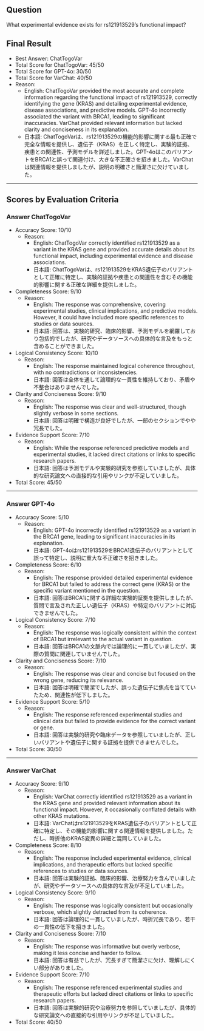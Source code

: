 ## Question

What experimental evidence exists for rs121913529’s functional impact?

## Final Result

- Best Answer: ChatTogoVar
- Total Score for ChatTogoVar: 45/50
- Total Score for GPT-4o: 30/50
- Total Score for VarChat: 40/50
- Reason:
  - English: ChatTogoVar provided the most accurate and complete information regarding the functional impact of rs121913529, correctly identifying the gene (KRAS) and detailing experimental evidence, disease associations, and predictive models. GPT-4o incorrectly associated the variant with BRCA1, leading to significant inaccuracies. VarChat provided relevant information but lacked clarity and conciseness in its explanation.
  - 日本語: ChatTogoVarは、rs121913529の機能的影響に関する最も正確で完全な情報を提供し、遺伝子（KRAS）を正しく特定し、実験的証拠、疾患との関連性、予測モデルを詳述しました。GPT-4oはこのバリアントをBRCA1と誤って関連付け、大きな不正確さを招きました。VarChatは関連情報を提供しましたが、説明の明確さと簡潔さに欠けていました。

---

## Scores by Evaluation Criteria

### Answer ChatTogoVar
- Accuracy Score: 10/10
  - Reason: 
    - English: ChatTogoVar correctly identified rs121913529 as a variant in the KRAS gene and provided accurate details about its functional impact, including experimental evidence and disease associations.
    - 日本語: ChatTogoVarは、rs121913529をKRAS遺伝子のバリアントとして正確に特定し、実験的証拠や疾患との関連性を含むその機能的影響に関する正確な詳細を提供しました。
- Completeness Score: 9/10
  - Reason: 
    - English: The response was comprehensive, covering experimental studies, clinical implications, and predictive models. However, it could have included more specific references to studies or data sources.
    - 日本語: 回答は、実験的研究、臨床的影響、予測モデルを網羅しており包括的でしたが、研究やデータソースへの具体的な言及をもっと含めることができました。
- Logical Consistency Score: 10/10
  - Reason: 
    - English: The response maintained logical coherence throughout, with no contradictions or inconsistencies.
    - 日本語: 回答は全体を通して論理的な一貫性を維持しており、矛盾や不整合はありませんでした。
- Clarity and Conciseness Score: 9/10
  - Reason: 
    - English: The response was clear and well-structured, though slightly verbose in some sections.
    - 日本語: 回答は明確で構造が良好でしたが、一部のセクションでやや冗長でした。
- Evidence Support Score: 7/10
  - Reason: 
    - English: While the response referenced predictive models and experimental studies, it lacked direct citations or links to specific research papers.
    - 日本語: 回答は予測モデルや実験的研究を参照していましたが、具体的な研究論文への直接的な引用やリンクが不足していました。
- Total Score: 45/50

---

### Answer GPT-4o
- Accuracy Score: 5/10
  - Reason: 
    - English: GPT-4o incorrectly identified rs121913529 as a variant in the BRCA1 gene, leading to significant inaccuracies in its explanation.
    - 日本語: GPT-4oはrs121913529をBRCA1遺伝子のバリアントとして誤って特定し、説明に重大な不正確さを招きました。
- Completeness Score: 6/10
  - Reason: 
    - English: The response provided detailed experimental evidence for BRCA1 but failed to address the correct gene (KRAS) or the specific variant mentioned in the question.
    - 日本語: 回答はBRCA1に関する詳細な実験的証拠を提供しましたが、質問で言及された正しい遺伝子（KRAS）や特定のバリアントに対応できませんでした。
- Logical Consistency Score: 7/10
  - Reason: 
    - English: The response was logically consistent within the context of BRCA1 but irrelevant to the actual variant in question.
    - 日本語: 回答はBRCA1の文脈内では論理的に一貫していましたが、実際の質問に関連していませんでした。
- Clarity and Conciseness Score: 7/10
  - Reason: 
    - English: The response was clear and concise but focused on the wrong gene, reducing its relevance.
    - 日本語: 回答は明確で簡潔でしたが、誤った遺伝子に焦点を当てていたため、関連性が低下しました。
- Evidence Support Score: 5/10
  - Reason: 
    - English: The response referenced experimental studies and clinical data but failed to provide evidence for the correct variant or gene.
    - 日本語: 回答は実験的研究や臨床データを参照していましたが、正しいバリアントや遺伝子に関する証拠を提供できませんでした。
- Total Score: 30/50

---

### Answer VarChat
- Accuracy Score: 9/10
  - Reason: 
    - English: VarChat correctly identified rs121913529 as a variant in the KRAS gene and provided relevant information about its functional impact. However, it occasionally conflated details with other KRAS mutations.
    - 日本語: VarChatはrs121913529をKRAS遺伝子のバリアントとして正確に特定し、その機能的影響に関する関連情報を提供しました。ただし、時折他のKRAS変異の詳細と混同していました。
- Completeness Score: 8/10
  - Reason: 
    - English: The response included experimental evidence, clinical implications, and therapeutic efforts but lacked specific references to studies or data sources.
    - 日本語: 回答は実験的証拠、臨床的影響、治療努力を含んでいましたが、研究やデータソースへの具体的な言及が不足していました。
- Logical Consistency Score: 9/10
  - Reason: 
    - English: The response was logically consistent but occasionally verbose, which slightly detracted from its coherence.
    - 日本語: 回答は論理的に一貫していましたが、時折冗長であり、若干の一貫性の低下を招きました。
- Clarity and Conciseness Score: 7/10
  - Reason: 
    - English: The response was informative but overly verbose, making it less concise and harder to follow.
    - 日本語: 回答は有益でしたが、冗長すぎて簡潔さに欠け、理解しにくい部分がありました。
- Evidence Support Score: 7/10
  - Reason: 
    - English: The response referenced experimental studies and therapeutic efforts but lacked direct citations or links to specific research papers.
    - 日本語: 回答は実験的研究や治療努力を参照していましたが、具体的な研究論文への直接的な引用やリンクが不足していました。
- Total Score: 40/50